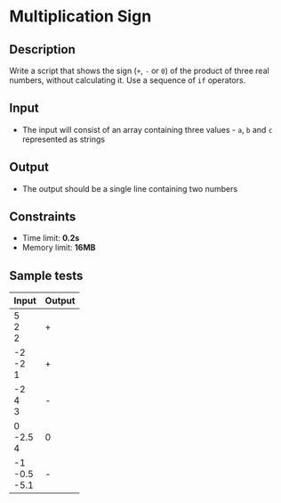# Multiplication Sign

## Description
Write a script that shows the sign (`+`, `-` or `0`) of the product of three real numbers, without calculating it.
Use a sequence of `if` operators.

## Input
- The input will consist of an array containing three values - `a`, `b` and `c` represented as strings

## Output
- The output should be a single line containing two numbers

## Constraints
- Time limit: **0.2s**
- Memory limit: **16MB**

## Sample tests

| Input              | Output |
|:-------------------|--------|
| 5<br>2<br>2        | +      |
| -2<br>-2<br>1      | +      |
| -2<br>4<br>3       | -      |
| 0<br>-2.5<br>4     | 0      |
| -1<br>-0.5<br>-5.1 | -      |
